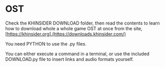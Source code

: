 # OST
Check the KHINSIDER DOWNLOAD folder, then read the contents to learn how to download whole a whole game OST at once from the site, [https://khinsider.org].(https://downloads.khinsider.com/)

You need PYTHON to use the .py files.

You can either execute a command in a terminal, or use the included DOWNLOAD.py file to insert links and audio formats yourself.
